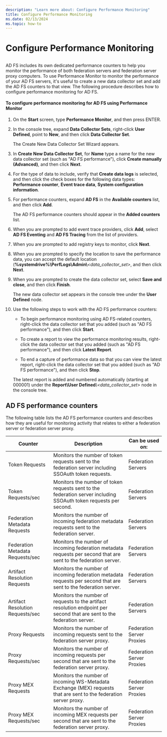 ```yaml
---
description: "Learn more about: Configure Performance Monitoring"
title: Configure Performance Monitoring
ms.date: 02/13/2024
ms.topic: how-to
---
```


# Configure Performance Monitoring

## <a name="bkmk_ConfigurePerfMon"></a>
AD FS includes its own dedicated performance counters to help you monitor the performance of both federation servers and federation server proxy computers. To use Performance Monitor to monitor the performance of your AD FS servers, it's useful to create a new data collector set and add the AD FS counters to that view. The following procedure describes how to configure performance monitoring for AD FS.

#### To configure performance monitoring for AD FS using Performance Monitor

1. On the **Start** screen, type **Performance Monitor**, and then press ENTER.

2. In the console tree, expand **Data Collector Sets**, right\-click **User Defined**, point to **New**, and then click **Data Collector Set**.

   The Create New Data Collector Set Wizard appears.

3. In **Create New Data Collector Set**, for **Name** type a name for the new data collector set \(such as "AD FS performance"\), click **Create manually \(Advanced\)**, and then click **Next**.

4. For the type of data to include, verify that **Create data logs** is selected, and then click the check boxes for the following data types: **Performance counter**, **Event trace data**, **System configuration information**.

5. For performance counters, expand **AD FS** in the **Available counters** list, and then click **Add**.

   The AD FS performance counters should appear in the **Added counters** list.

6. When you are prompted to add event trace providers, click **Add**, select **AD FS Eventing** and **AD FS Tracing** from the list of providers.

7. When you are prompted to add registry keys to monitor, click **Next**.

8. When you are prompted to specify the location to save the performance data, you can accept the default location \(**%systemdrive%\\PerfLogs\\Admin\\**_<data\_collector\_set>_, and then click **Next**.

9. When you are prompted to create the data collector set, select **Save and close**, and then click **Finish**.

    The new data collector set appears in the console tree under the **User Defined** node.

10. Use the following steps to work with the AD FS performance counters:

    -   To begin performance monitoring using AD FS\-related counters, right\-click the data collector set that you added \(such as "AD FS performance"\), and then click **Start**.

    -   To create a report to view the performance monitoring results, right\-click the data collector set that you added \(such as "AD FS performance"\), and then click **Latest Report**.

    -   To end a capture of performance data so that you can view the latest report, right\-click the data collector set that you added \(such as "AD FS performance"\), and then click **Stop**.

    The latest report is added and numbered automatically \(starting at 000001\) under the **Report\\User Defined**<em>\\<data\_collector\_set></em> node in the console tree.

## AD FS performance counters
The following table lists the AD FS performance counters and describes how they are useful for monitoring activity that relates to either a federation server or federation server proxy.

|Counter|Description|Can be used on:
|-----------|---------------|-------------------
|Token Requests|Monitors the number of token requests sent to the federation server including SSOAuth token requests.|Federation Servers
|Token Requests\/sec|Monitors the number of token requests sent to the federation server including SSOAuth token requests per second.|Federation Servers
|Federation Metadata Requests|Monitors the number of incoming federation metadata requests sent to the federation server.|Federation Servers
|Federation Metadata Requests\/sec|Monitors the number of incoming federation metadata requests per second that are sent to the federation server.|Federation Servers
|Artifact Resolution Requests|Monitors the number of incoming federation metadata requests per second that are sent to the federation server.|Federation Servers
|Artifact Resolution Requests\/sec|Monitors the number of requests to the artifact resolution endpoint per second that are sent to the federation server.|Federation Servers
|Proxy Requests|Monitors the number of incoming requests sent to the federation server proxy.|Federation Server Proxies
|Proxy Requests\/sec|Monitors the number of incoming requests per second that are sent to the federation server proxy.|Federation Server Proxies
|Proxy MEX Requests|Monitors the number of incoming WS\-Metadata Exchange \(MEX\) requests that are sent to the federation server proxy.|Federation Server Proxies
|Proxy MEX Requests\/sec|Monitors the number of incoming MEX requests per second that are sent to the federation server proxy.|Federation Server Proxies



